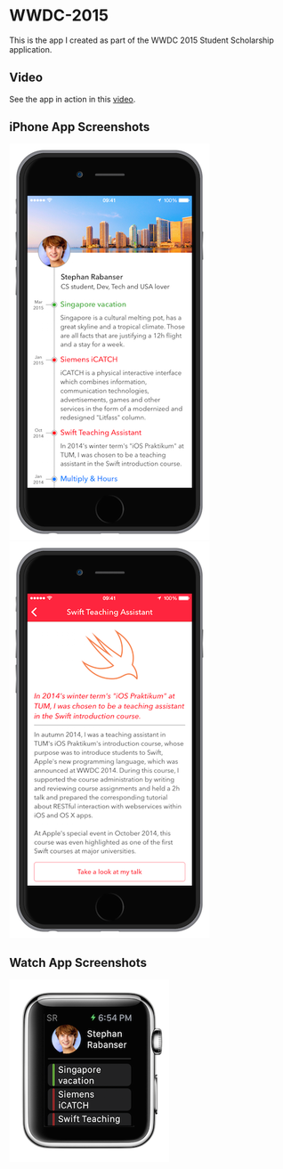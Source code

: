 # WWDC-2015

This is the app I created as part of the WWDC 2015 Student Scholarship application.

## Video

See the app in action in this [video](https://dl.dropboxusercontent.com/u/14601827/WWDC-2015-Scholarship.mp4).

## iPhone App Screenshots

![Screenshot 1](https://raw.githubusercontent.com/steverab/WWDC-2015/master/SR-1.png)
![Screenshot 2](https://raw.githubusercontent.com/steverab/WWDC-2015/master/SR-2.png)

## Watch App Screenshots

![Screenshot Watch](https://raw.githubusercontent.com/steverab/WWDC-2015/master/SR-W.png)
